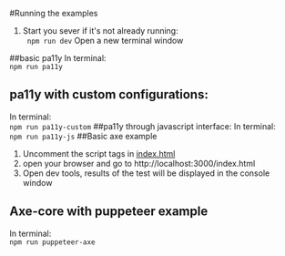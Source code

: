 #Running the examples
1. Start you sever if it's not already running: <br>
``` npm run dev```
Open a new terminal window

##basic pa11y
In terminal: <br>
 ````npm run pa11y````
## pa11y with custom configurations:
 In terminal: <br>
```npm run pa11y-custom```
##pa11y through javascript interface: 
In terminal: <br>
```npm run pa11y-js```
##Basic axe example
1. Uncomment the script tags in [index.html](../../index.html)
2. open your browser and go to http://localhost:3000/index.html
3. Open dev tools, results of the test will be displayed in the console window

## Axe-core with puppeteer example 
In terminal: <br>
```npm run puppeteer-axe```
